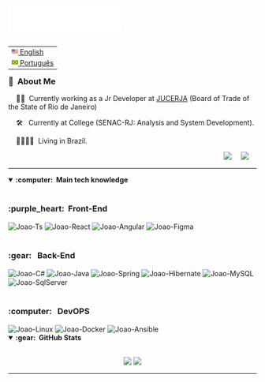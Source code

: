 <img src="images/svg/header_en.svg"></img>

<table align="right">
 <tr><td><a href="README.md"><img src="images/us-flag.png" height="13"> English</a></td></tr>
 <tr><td><a href="#"><img src="images/br-flag.png" height="13"> Português</a></td></tr>
</table>

### :space_invader: &nbsp;About Me

&nbsp;&nbsp;&nbsp; :technologist: &nbsp;Currently working as a Jr Developer at [JUCERJA](https://www.jucerja.rj.gov.br) (Board of Trade of the State of Rio de Janeiro)

&nbsp;&nbsp;&nbsp; :hammer_and_wrench: &nbsp; Currently at College (SENAC-RJ: Analysis and System Development).

&nbsp;&nbsp;&nbsp; :family_man_woman_girl_girl: &nbsp;Living in Brazil.

<p align="end">
  <a href="mailto:joaog.silalves@gmail.com?subject=Olá%20Bruno%20Tacca"><img src="https://img.shields.io/badge/gmail-%23D14836.svg?&style=for-the-badge&logo=gmail&logoColor=white" /></a>&nbsp;&nbsp;&nbsp;&nbsp;
<!--   <a href="https://www.instagram.com/_joaoalves_/"><img src="https://img.shields.io/badge/instagram-%23dc2743.svg?&style=for-the-badge&logo=instagram&logoColor=white" /></a>&nbsp;&nbsp;&nbsp;&nbsp; -->
  <a href="https://www.linkedin.com/in/joaogabriel-alves/"><img src="https://img.shields.io/badge/linkedin-%230077B5.svg?&style=for-the-badge&logo=linkedin&logoColor=white" /></a>&nbsp;&nbsp;&nbsp;&nbsp;
</p>

<hr/>

<details open>
  <summary><b> :computer: &nbsp;Main tech knowledge</b></summary>
  <br/>
 
  <h3> :purple_heart: &nbsp;Front-End</h3>
  <div>
   <img align="center" alt="Joao-Ts" src="https://img.shields.io/badge/typescript-%23007ACC.svg?style=for-the-badge&logo=typescript&logoColor=white">
   <img align="center" alt="Joao-React" src="https://img.shields.io/badge/react-%2320232a.svg?style=for-the-badge&logo=react&logoColor=%2361DAFB" >
   <img align="center" alt="Joao-Angular" src="https://img.shields.io/badge/Angular-0F0F11?logo=angular&logoColor=fff&style=for-the-badge">
   <img align="center" alt="Joao-Figma" src="https://img.shields.io/badge/figma-%23F24E1E.svg?style=for-the-badge&logo=figma&logoColor=white">
  </div>  
  </br> 
  <h3> :gear: &nbsp; Back-End </h3>
  <div>
   <img align="center" alt="Joao-C#" src="https://img.shields.io/badge/.NET-512BD4?logo=dotnet&logoColor=fff&style=for-the-badge">
   <img align="center" alt="Joao-Java" src="https://img.shields.io/badge/java-%23ED8B00.svg?style=for-the-badge&logo=openjdk&logoColor=white">
   <img align="center" alt="Joao-Spring" src="https://img.shields.io/badge/Spring%20Boot-6DB33F?logo=springboot&logoColor=fff&style=for-the-badge">
   <img align="center" alt="Joao-Hibernate" src="https://img.shields.io/badge/Hibernate-59666C?logo=hibernate&logoColor=fff&style=for-the-badge">
   <img align="center" alt="Joao-MySQL" src="https://img.shields.io/badge/MySQL-4479A1?logo=mysql&logoColor=fff&style=for-the-badge">
   <img align="center" alt="Joao-SqlServer" src="https://img.shields.io/badge/Microsoft%20SQL%20Server-CC2927?logo=microsoftsqlserver&logoColor=fff&style=for-the-badge">
  </div>
  <br/>
 
  <h3> :computer: &nbsp; DevOPS </h3>
  <div>
  <img align="center" alt="Joao-Linux" src="https://img.shields.io/badge/Linux-FCC624?style=for-the-badge&logo=linux&logoColor=black">
  <img align="center" alt="Joao-Docker" src="https://img.shields.io/badge/docker-%230db7ed.svg?style=for-the-badge&logo=docker&logoColor=white">
  <img align="center" alt="Joao-Ansible" src="https://img.shields.io/badge/Ansible-E00?logo=ansible&logoColor=fff&style=for-the-badge">
  </div>

</details open>

<details open>
  <summary><b>:gear: &nbsp;GitHub Stats</b></summary>
  <br/>
    <p align="center">
        <img height="137px" src="https://github-readme-streak-stats.herokuapp.com/?user=JoaoGSAlves&hide_border=true&theme=nightowl" />
        <img height="137px" src="https://github-readme-stats-oayq.vercel.app/api?username=JoaoGSAlves&hide_title=true&hide_border=true&show_icons=true&include_all_commits=true&count_private=true&line_height=21&theme=nightowl" /> 
    </p>
</details>

<hr/>
<br/>
